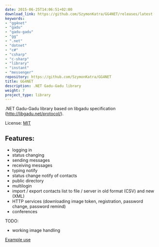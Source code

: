 ```yaml
---
date: 2015-06-25T14:06:51+02:00
download_link: https://github.com/SzymonKatra/GG4NET/releases/latest
keywords:
- "gg4net"
- "gadu"
- "gadu-gadu"
- "gg"
- ".net"
- "dotnet"
- "c#"
- "csharp"
- "c-sharp"
- "library"
- "instant"
- "messenger"
repository: https://github.com/SzymonKatra/GG4NET
title: GG4NET
description: .NET Gadu-Gadu library
weight: 7
project_type: library
---
```


.NET Gadu-Gadu library based on libgadu specification (http://libgadu.net/protocol/).

License: [MIT](https://github.com/SzymonKatra/GG4NET/blob/master/license.txt)

## Features:

- logging in
- status changing
- sending messages
- receiving messages
- typing notify
- status change notify of contacts
- public directory
- multilogin
- import / export contacts list to file / server in old format (CSV) and new (XML)
- HTTP services (downloading image token, registration, password change, password remind)
- conferences

TODO:

- working image handling

[Example use](https://github.com/SzymonKatra/GG4NET/blob/master/GG4NETExample/Program.cs)
